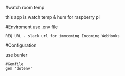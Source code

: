#watch room temp

this app is watch temp & hum for raspberry pi

#Enviroment
use .env file

```
REQ_URL - slack url for immcoming Incoming WebHooks
```

#Configuration

use bunler 

```
#Gemfile
gem 'dotenv'
```



